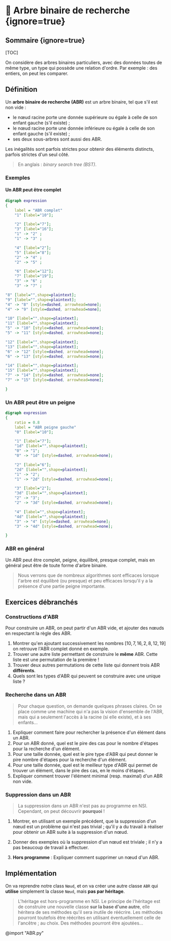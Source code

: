 # :dart: Arbre binaire de recherche {ignore=true}

## Sommaire {ignore=true}

[TOC]

On considère des arbres binaires particuliers, avec des données toutes de même type, un type qui possède une relation d'ordre. Par exemple : des entiers, on peut les comparer.

## Définition

Un **arbre binaire de recherche (ABR)** est un arbre binaire, tel que s'il est non vide :
* le nœud racine porte une donnée supérieure ou égale à celle de son enfant gauche (s'il existe) ;
* le nœud racine porte une donnée inférieure ou égale à celle de son enfant gauche (s'il existe) ;
* ses deux sous-arbres sont aussi des ABR.

Les inégalités sont parfois strictes pour obtenir des éléments distincts, parfois strictes d'un seul côté.

> En anglais : *binary search tree (BST)*.

### Exemples

#### Un ABR peut être complet

```dot
digraph expression
{
    label = "ABR complet"
    "1" [label="10"];

    "2" [label="7"];
    "3" [label="16"];
    "1" -> "2" ;
    "1" -> "3" ;

    "4" [label="2"];
    "5" [label="8"];
    "2" -> "4" ;
    "2" -> "5" ;

    "6" [label="12"];
    "7" [label="19"];
    "3" -> "6" ;
    "3" -> "7" ;

"8" [label="",shape=plaintext];
"9" [label="",shape=plaintext];
"4" -> "8" [style=dashed, arrowhead=none];
"4" -> "9" [style=dashed, arrowhead=none];

"10" [label="",shape=plaintext];
"11" [label="",shape=plaintext];
"5" -> "10" [style=dashed, arrowhead=none];
"5" -> "11" [style=dashed, arrowhead=none];

"12" [label="",shape=plaintext];
"13" [label="",shape=plaintext];
"6" -> "12" [style=dashed, arrowhead=none];
"6" -> "13" [style=dashed, arrowhead=none];

"14" [label="",shape=plaintext];
"15" [label="",shape=plaintext];
"7" -> "14" [style=dashed, arrowhead=none];
"7" -> "15" [style=dashed, arrowhead=none];

}
```

### Un ABR peut être un peigne

```dot
digraph expression
{
    ratio = 0.8
    label = "ABR peigne gauche"
    "0" [label="10"];

    "1" [label="7"];
    "1d" [label="",shape=plaintext];
    "0" -> "1";
    "0" -> "1d" [style=dashed, arrowhead=none];

    "2" [label="6"];
    "2d" [label="",shape=plaintext];
    "1" -> "2";
    "1" -> "2d" [style=dashed, arrowhead=none];

    "3" [label="2"];
    "3d" [label="",shape=plaintext];
    "2" -> "3";
    "2" -> "3d" [style=dashed, arrowhead=none];

    "4" [label="",shape=plaintext];
    "4d" [label="",shape=plaintext];
    "3" -> "4" [style=dashed, arrowhead=none];
    "3" -> "4d" [style=dashed, arrowhead=none];

}
```

### ABR en général

Un ABR peut être complet, peigne, équilibré, presque complet, mais en général peut être de toute forme d'arbre binaire.

> Nous verrons que de nombreux algorithmes sont efficaces lorsque l'arbre est équilibré (ou presque) et peu efficaces lorsqu'il y a la présence d'une partie peigne importante.

## Exercices débranchés

### Constructions d'ABR

Pour construire un ABR, on peut partir d'un ABR vide, et ajouter des nœuds en respectant la règle des ABR.

1. Montrer qu'en ajoutant successivement les nombres $[10, 7, 16, 2, 8, 12, 19]$ on retrouve l'ABR complet donné en exemple.
2. Trouver une autre liste permettant de construire le **même** ABR. Cette liste est une permutation de la première !
3. Trouver deux autres permutations de cette liste qui donnent trois ABR **différents**.
4. Quels sont les types d'ABR qui peuvent se construire avec une unique liste ? 

### Recherche dans un ABR
> Pour chaque question, on demande quelques phrases claires. On se place comme une machine qui n'a pas la vision d'ensemble de l'ABR, mais qui a seulement l'accès à la racine (si elle existe), et à ses enfants...
1. Expliquer comment faire pour rechercher la présence d'un élément dans un ABR.
2. Pour un ABR donné, quel est le pire des cas pour le nombre d'étapes pour la recherche d'un élément.
3. Pour une taille donnée, quel est le pire type d'ABR qui peut donner le pire nombre d'étapes pour la recherche d'un élément.
4. Pour une taille donnée, quel est le meilleur type d'ABR qui permet de trouver un élément, dans le pire des cas, en le moins d'étapes.
5. Expliquer comment trouver l'élément minimal (resp. maximal) d'un ABR non vide.


### Suppression dans un ABR

> La suppression dans un ABR n'est pas au programme en NSI. Cependant, on peut découvrir **pourquoi** !

1. Montrer, en utilisant un exemple précédent, que la suppression d'un nœud est un problème qui n'est pas trivial ; qu'il y a du travail à réaliser pour obtenir un ABR suite à la suppression d'un nœud.

2. Donner des exemples où la suppression d'un nœud est triviale ; il n'y a pas beaucoup de travail à effectuer.

3. **Hors programme** : Expliquer comment supprimer un nœud d'un ABR.


## Implémentation

On va reprendre notre class `Nœud`, et on va créer une autre classe `ABR` qui **utilise** simplement la classe `Nœud`, mais **pas par héritage**.

> L'héritage est hors-programme en NSI. Le principe de l'héritage est de construire une nouvelle classe **sur la base d'une autre**, elle héritera de ses méthodes qu'il sera inutile de réécrire. Les méthodes pourront toutefois être réécrites en utilisant éventuellement celle de l'ancêtre ; au choix. Des méthodes pourront être ajoutées...

@import "ABR.py"